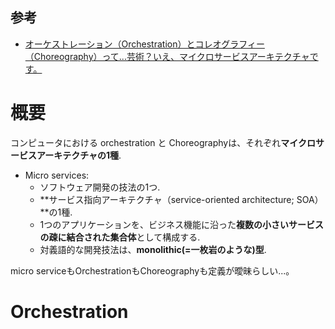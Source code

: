 ## 参考

- [オーケストレーション（Orchestration）とコレオグラフィー（Choreography）って...芸術？いえ、マイクロサービスアーキテクチャです。](https://ts0818.hatenablog.com/entry/2019/10/06/152518)

# 概要

コンピュータにおける orchestration と Choreographyは、それぞれ**マイクロサービスアーキテクチャの1種**.

- Micro services:
  - ソフトウェア開発の技法の1つ.
  - **サービス指向アーキテクチャ（service-oriented architecture; SOA）**の1種.
  - 1つのアプリケーションを、ビジネス機能に沿った**複数の小さいサービスの疎に結合された集合体**として構成する.
  - 対義語的な開発技法は、**monolithic(=一枚岩のような)型**.

micro serviceもOrchestrationもChoreographyも定義が曖昧らしい...。

# Orchestration


